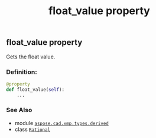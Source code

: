 ﻿---
title: float_value property
second_title: Aspose.CAD for Python via .NET API References
description: 
type: docs
weight: 50
url: /aspose.cad.xmp.types.derived/rational/float_value/
is_root: false
---

## float_value property


Gets the float value.
### Definition:
```python
@property
def float_value(self):
    ...
```

### See Also
* module [`aspose.cad.xmp.types.derived`](../../)
* class [`Rational`](/cad/python-net/aspose.cad.xmp.types.derived/rational)
